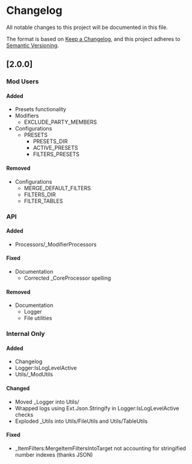 # Changelog

All notable changes to this project will be documented in this file.

The format is based on [Keep a Changelog](https://keepachangelog.com/en/1.0.0/),
and this project adheres to [Semantic Versioning](https://semver.org/spec/v2.0.0.html).

## [2.0.0]
### Mod Users
#### Added
- Presets functionality
- Modifiers
	- EXCLUDE_PARTY_MEMBERS
- Configurations
	- PRESETS
		- PRESETS_DIR
		- ACTIVE_PRESETS
		- FILTERS_PRESETS
#### Removed
- Configurations
	- MERGE_DEFAULT_FILTERS
	- FILTERS_DIR
	- FILTER_TABLES

### API
#### Added
- Processors/_ModifierProcessors
#### Fixed
- Documentation
	- Corrected _CoreProcessor spelling
#### Removed
- Documentation
	- Logger
	- File utilities

### Internal Only
#### Added
- Changelog
- Logger:IsLogLevelActive
- Utils/_ModUtils
#### Changed
- Moved _Logger into Utils/
- Wrapped logs using Ext.Json.Stringify in Logger:IsLogLevelActive checks
- Exploded _Utils into Utils/FileUtils and Utils/TableUtils
#### Fixed
- _ItemFilters:MergeItemFiltersIntoTarget not accounting for stringified number indexes (thanks JSON)
